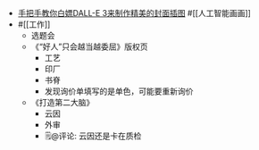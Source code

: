- [手把手教你白嫖DALL-E 3来制作精美的封面插图](https://mp.weixin.qq.com/s?biz=MzU0MDk3NTUxMA==&mid=2247484877&idx=1&sn=3c8bf1611001f319224620c2f333dfc7&chksm=fb304d34cc47c422e7438342bafa7c8fcc0d964af2cb9c8482190eb8eff0ec1a261595be055b#rd) #[[人工智能画画]]
- #[[工作]]
    - 选题会
    - 《“好人”只会越当越委屈》版权页
        - 工艺
        - 印厂
        - 书脊
        - 发现询价单填写的是单色，可能要重新询价
    - 《打造第二大脑》
        - 云因
        - 外审
        - 🗒@评论: 云因还是卡在质检

